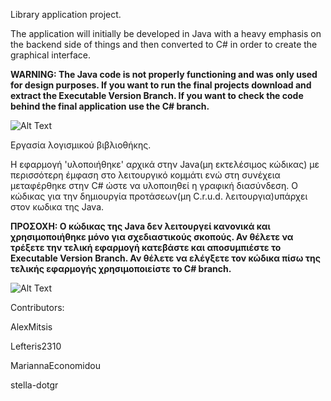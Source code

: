 Library application project.

The application will initially be developed in Java with a heavy emphasis on the backend side of things and then converted to C# in order to create the graphical interface.

**WARNING: The Java code is not properly functioning and was only used for design purposes. If you want to run the final projects download and extract the Executable Version Branch. If you want to check the code behind the final application use the C# branch.**

![Alt Text](https://files.catbox.moe/afsqmm.gif)

Εργασία λογισμικού βιβλιοθήκης.

Η εφαρμογή 'υλοποιήθηκε' αρχικά στην Java(μη εκτελέσιμος κώδικας) με περισσότερη έμφαση στο λειτουργικό κομμάτι ενώ στη συνέχεια μεταφέρθηκε στην C# ώστε να υλοποιηθεί η γραφική διασύνδεση. Ο κώδικας για την δημιουργία προτάσεων(μη C.r.u.d. λειτουργια)υπάρχει στον κωδικα της Java.

**ΠΡΟΣΟΧΗ: Ο κώδικας της Java δεν λειτουργεί κανονικά και χρησιμοποιήθηκε μόνο για σχεδιαστικούς σκοπούς. Αν θέλετε να τρέξετε την τελική εφαρμογή κατεβάστε και αποσυμπιέστε το Executable Version Branch. Αν θέλετε να ελέγξετε τον κώδικα πίσω της τελικής εφαρμογής χρησιμοποιείστε το C# branch.**



![Alt Text](https://files.catbox.moe/afsqmm.gif)

Contributors:

AlexMitsis

Lefteris2310

MariannaEconomidou

stella-dotgr
